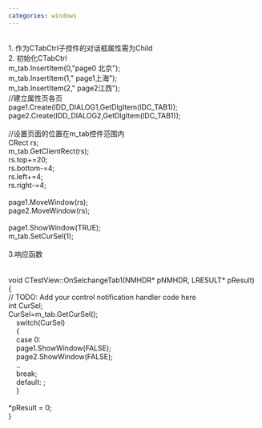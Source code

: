 ```yaml
---
categories: windows
---
```

<br>1. 作为CTabCtrl子控件的对话框属性需为Child<br>2. 初始化CTabCtrl<br>m_tab.InsertItem(0,"page0 北京");<br>m_tab.InsertItem(1," page1上海");<br>m_tab.InsertItem(2," page2江西");<br>//建立属性页各页<br>page1.Create(IDD_DIALOG1,GetDlgItem(IDC_TAB1));<br>page2.Create(IDD_DIALOG2,GetDlgItem(IDC_TAB1));<br><br>//设置页面的位置在m_tab控件范围内<br>CRect rs;<br>m_tab.GetClientRect(rs);<br>rs.top+=20;<br>rs.bottom-=4;<br>rs.left+=4;<br>rs.right-=4;<br><br>page1.MoveWindow(rs);<br>page2.MoveWindow(rs);<br><br>page1.ShowWindow(TRUE);<br>m_tab.SetCurSel(1);<br><br>3.响应函数<br><br><br>void CTestView::OnSelchangeTab1(NMHDR* pNMHDR, LRESULT* pResult)<br>{<br>// TODO: Add your control notification handler code here<br>int CurSel;<br>CurSel=m_tab.GetCurSel();<br>&nbsp;&nbsp; &nbsp;switch(CurSel)<br>&nbsp;&nbsp; &nbsp;{<br>&nbsp;&nbsp; &nbsp;case 0:<br>&nbsp;&nbsp; &nbsp;page1.ShowWindow(FALSE);<br>&nbsp;&nbsp; &nbsp;page2.ShowWindow(FALSE);<br>&nbsp;&nbsp; &nbsp;..<br>&nbsp;&nbsp; &nbsp;break;<br>&nbsp;&nbsp; &nbsp;default: ;<br>&nbsp;&nbsp; &nbsp;}<br><br>*pResult = 0;<br>} <br>